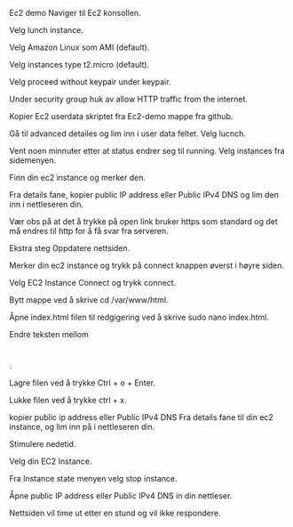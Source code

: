 Ec2 demo
Naviger til Ec2 konsollen.

Velg lunch instance.

Velg Amazon Linux som AMI (default).

Velg instances type t2.micro (default).

Velg proceed without keypair under keypair.

Under security group huk av allow HTTP traffic from the internet.

Kopier Ec2 userdata skriptet fra Ec2-demo mappe fra github.

Gå til advanced detailes og lim inn i user data feltet.
Velg lucnch.

Vent noen minnuter etter at status endrer seg til running.
Velg instances fra sidemenyen.

Finn din ec2 instance og merker den.

Fra details fane, kopier public IP address eller Public IPv4 DNS og lim den inn i nettleseren din.

Vær obs på at det å trykke på open link bruker https som standard og det må endres til http for å få svar fra serveren.

Ekstra steg
Oppdatere nettsiden.

Merker din ec2 instance og trykk på connect knappen øverst i høyre siden.

Velg EC2 Instance Connect og trykk connect.

Bytt mappe ved å skrive cd /var/www/html.

Åpne index.html filen til redgigering ved å skrive sudo nano index.html.

Endre teksten mellom <h1></h1>.

Lagre filen ved å trykke Ctrl + o + Enter.

Lukke filen ved å trykke ctrl + x.

kopier public ip address eller Public IPv4 DNS Fra details fane til din ec2 instance, og lim inn på i nettleseren din.

Stimulere nedetid.

Velg din EC2 Instance.

Fra Instance state menyen velg stop instance.

Åpne public IP address eller Public IPv4 DNS in din nettleser.

Nettsiden vil time ut etter en stund og vil ikke respondere.
